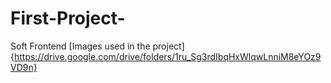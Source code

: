# First-Project-
Soft Frontend 
[Images used in the project]{https://drive.google.com/drive/folders/1ru_Sg3rdIbqHxWlqwLnniM8eYOz9VD9n} 
